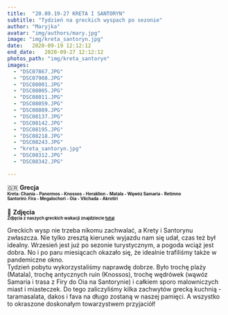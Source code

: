 ```yaml
---
title:  "20.09.19-27 KRETA I SANTORYN"
subtitle: "Tydzień na greckich wyspach po sezonie"
author: "Maryjka"
avatar: "img/authors/mary.jpg"
image: "img/kreta_santoryn.jpg"
date:   2020-09-19 12:12:12
end_date:   2020-09-27 12:12:12
photos_path: "img/kreta_santoryn"
images:
  - "DSC07867.JPG"
  - "DSC07908.JPG"
  - "DSC08001.JPG"
  - "DSC08005.JPG"
  - "DSC08011.JPG"
  - "DSC08059.JPG"
  - "DSC08089.JPG"
  - "DSC08137.JPG"
  - "DSC08142.JPG"
  - "DSC08195.JPG"
  - "DSC08218.JPG"
  - "DSC08243.JPG"
  - "kreta_santoryn.jpg"
  - "DSC08312.JPG"
  - "DSC08342.JPG"

---
```

🇬🇷 **Grecja**<br/>
**<sub><sup>Kreta: Chania - Panormos - Knossos - Heraklion - Matala - Wąwóz Samaria - Retimno<br/>
  Santorini: Fira - Megalochori - Oia - Vlichada - Akrotiri</sup></sub>**<br/>
<br/>
📸 **Zdjęcia**<br/>
<sub><sup>**Zdjęcia z naszych greckich wakacji znajdziecie <a href="https://photos.app.goo.gl/qXnokecfsEHPLUGo6">tutaj</a>**</sup></sub>

Greckich wysp nie trzeba nikomu zachwalać, a Krety i Santorynu zwłaszcza. Nie tylko zresztą kierunek wyjazdu nam się udał, czas też był idealny. Wrzesień jest już po sezonie turystycznym, a pogoda wciąż jest dobra. No i po paru miesiącach okazało się, że idealnie trafiliśmy także w pandemiczne okno.<br/>
Tydzień pobytu wykorzystaliśmy naprawdę dobrze. Było trochę plaży (Matala), trochę antycznych ruin (Knossos), trochę wędrówek (wąwóz Samaria i trasa z Firy do Oia na Santorynie) i całkiem sporo malowniczych miast i miasteczek. Do tego zaliczyliśmy kilka zachwytów grecką kuchnią - taramasalata, dakos i fava na długo zostaną w naszej pamięci. A wszystko to okraszone doskonałym towarzystwem przyjaciół!
